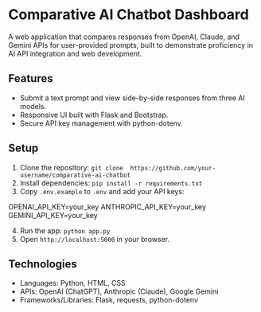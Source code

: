 # Comparative AI Chatbot Dashboard

A web application that compares responses from OpenAI, Claude, and Gemini 
APIs for user-provided prompts, built to demonstrate proficiency in AI API 
integration and web development.

## Features
- Submit a text prompt and view side-by-side responses from three AI 
models.
- Responsive UI built with Flask and Bootstrap.
- Secure API key management with python-dotenv.

## Setup
1. Clone the repository: `git clone 
https://github.com/your-username/comparative-ai-chatbot`
2. Install dependencies: `pip install -r requirements.txt`
3. Copy `.env.example` to `.env` and add your API keys:

OPENAI_API_KEY=your_key
ANTHROPIC_API_KEY=your_key
GEMINI_API_KEY=your_key

4. Run the app: `python app.py`
5. Open `http://localhost:5000` in your browser.

## Technologies
- Languages: Python, HTML, CSS
- APIs: OpenAI (ChatGPT), Anthropic (Claude), Google Gemini
- Frameworks/Libraries: Flask, requests, python-dotenv
